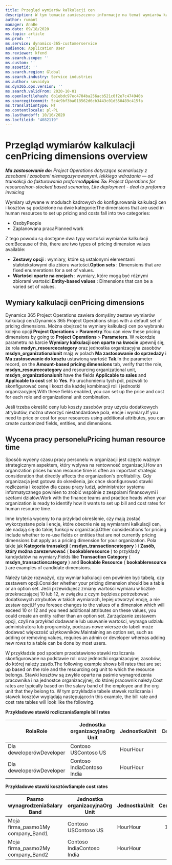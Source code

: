 ```yaml
---
title: Przegląd wymiarów kalkulacji cen
description: W tym temacie zamieszczono informacje na temat wymiarów kalkulacji cen w Dynamics 365 Project Operations.
author: rumant
manager: AnnBe
ms.date: 09/18/2020
ms.topic: article
ms.prod: ''
ms.service: dynamics-365-customerservice
audience: Application User
ms.reviewer: kfend
ms.search.scope: ''
ms.custom: ''
ms.assetid: ''
ms.search.region: Global
ms.search.industry: Service industries
ms.author: suvaidya
ms.dyn365.ops.version: ''
ms.search.validFrom: 2020-10-01
ms.openlocfilehash: 6b1ebdc97ec4704ba256acb521c0f2e7c474940b
ms.sourcegitcommit: 5c4c9bf3ba018562d6cb3443c01d550489c415fa
ms.translationtype: HT
ms.contentlocale: pl-PL
ms.lasthandoff: 10/16/2020
ms.locfileid: "4082119"
---
```

# <a name="pricing-dimensions-overview"></a><span data-ttu-id="06cff-103">Przegląd wymiarów kalkulacji cen</span><span class="sxs-lookup"><span data-stu-id="06cff-103">Pricing dimensions overview</span></span>

<span data-ttu-id="06cff-104">_**Ma zastosowanie do:** Project Operations dotyczące scenariuszy z zasobami i zasobami niemagazynowanymi, lekkiego wdrażania — od transakcji do fakturowania proforma_</span><span class="sxs-lookup"><span data-stu-id="06cff-104">_**Applies To:** Project Operations for resource/non-stocked based scenarios, Lite deployment - deal to proforma invoicing_</span></span>

<span data-ttu-id="06cff-105">Wymiary używane w modułach kadrowych do konfigurowania kalkulacji cen i kosztów są podzielone na dwie kategorie:</span><span class="sxs-lookup"><span data-stu-id="06cff-105">The dimensions that are used in human resources to set up pricing and costs fall into two categories:</span></span>

- <span data-ttu-id="06cff-106">Osoby</span><span class="sxs-lookup"><span data-stu-id="06cff-106">People</span></span>
- <span data-ttu-id="06cff-107">Zaplanowana praca</span><span class="sxs-lookup"><span data-stu-id="06cff-107">Planned work</span></span>

<span data-ttu-id="06cff-108">Z tego powodu są dostępne dwa typy wartości wymiarów kalkulacji cen:</span><span class="sxs-lookup"><span data-stu-id="06cff-108">Because of this, there are two types of pricing dimension values available:</span></span>

- <span data-ttu-id="06cff-109">**Zestawy opcji** : wymiary, które są ustalonymi elementami stałotekstowymi dla zbioru wartości.</span><span class="sxs-lookup"><span data-stu-id="06cff-109">**Option sets** : Dimensions that are fixed enumerations for a set of values.</span></span>
- <span data-ttu-id="06cff-110">**Wartości oparte na encjach** : wymiary, które mogą być różnymi zbiorami wartości.</span><span class="sxs-lookup"><span data-stu-id="06cff-110">**Entity-based values** : Dimensions that can be a varied set of values.</span></span>

## <a name="pricing-dimensions"></a><span data-ttu-id="06cff-111">Wymiary kalkulacji cen</span><span class="sxs-lookup"><span data-stu-id="06cff-111">Pricing dimensions</span></span>

<span data-ttu-id="06cff-112">Dynamics 365 Project Operations zawiera domyślny zestaw wymiarów kalkulacji cen.</span><span class="sxs-lookup"><span data-stu-id="06cff-112">Dynamics 365 Project Operations ships with a default set of pricing dimensions.</span></span> <span data-ttu-id="06cff-113">Można obejrzeć te wymiary kalkulacji cen po wybraniu kolejno opcji **Project Operations** > **Parametry**.</span><span class="sxs-lookup"><span data-stu-id="06cff-113">You can view these pricing dimensions by going to **Project Operations** > **Parameters**.</span></span> <span data-ttu-id="06cff-114">W rekordzie parametru na karcie **Wymiary kalkulacji cen oparte na kwocie** upewnij się, że rola **msdyn_resourcecategory** oraz jednostka organizacyjna zasobów **msdyn_organizationalunit** mają w polach **Ma zastosowanie do sprzedaży** i **Ma zastosowanie do kosztu** ustawioną wartość **Tak**.</span><span class="sxs-lookup"><span data-stu-id="06cff-114">In the parameter record, on the **Amount-based pricing dimensions** tab, verify that the role, **msdyn_resourcecategory** and resourcing organizational unit, **msdyn_organizationalunit** have the fields **Applicable to sales** and **Applicable to cost** set to **Yes**.</span></span> <span data-ttu-id="06cff-115">Po uruchomieniu tych pól, pozwoli to skonfigurować cenę i koszt dla każdej kombinacji roli i jednostki organizacyjnej.</span><span class="sxs-lookup"><span data-stu-id="06cff-115">With these fields enabled, you can set up the price and cost for each role and organizational unit combination.</span></span>

<span data-ttu-id="06cff-116">Jeśli trzeba określić ceny lub koszty zasobów przy użyciu dodatkowych atrybutów, można utworzyć niestandardowe pola, encje i wymiary.</span><span class="sxs-lookup"><span data-stu-id="06cff-116">If you need to price or cost for your resources using additional attributes, you can create customized fields, entities, and dimensions.</span></span>

## <a name="pricing-human-resource-time"></a><span data-ttu-id="06cff-117">Wycena pracy personelu</span><span class="sxs-lookup"><span data-stu-id="06cff-117">Pricing human resource time</span></span>
<span data-ttu-id="06cff-118">Sposób wyceny czasu pracy personelu w organizacji jest często ważnym strategicznym aspektem, który wpływa na rentowność organizacji.</span><span class="sxs-lookup"><span data-stu-id="06cff-118">How an organization prices human resource time is often an important strategic consideration that directly affects the organization's profitability.</span></span> <span data-ttu-id="06cff-119">Gdy organizacja jest gotowa do określenia, jak chce skonfigurować stawki rozliczania i kosztów dla czasu pracy ludzi, administrator systemu informatycznego powinien to zrobić wspólnie z zespołami finansowymi i szefami działów.</span><span class="sxs-lookup"><span data-stu-id="06cff-119">Work with the finance teams and practice heads when your organization is ready to identify how it wants to set up bill and cost rates for human resource time.</span></span>

<span data-ttu-id="06cff-120">Inne kryteria wyceny to na przykład określenie, czy mają zostać wykorzystane pola i encje, które obecnie nie są wymiarami kalkulacji cen, ale nadają się do takiej funkcji w organizacji.</span><span class="sxs-lookup"><span data-stu-id="06cff-120">Other considerations for pricing include whether to re-use fields or entities that are not currently pricing dimensions but apply as a pricing dimension for your organization.</span></span> <span data-ttu-id="06cff-121">Pola takie jak **Kategoria transakcji** ( **msdyn_transactioncategory** ) i **Zasób, który można zarezerwować** ( **bookableresource** ) to przykłady kandydatów na wymiary.</span><span class="sxs-lookup"><span data-stu-id="06cff-121">Fields like **Transaction Category** ( **msdyn_transactioncategory** ) and **Bookable Resource** ( **bookableresource** ) are examples of candidate dimensions.</span></span> 

<span data-ttu-id="06cff-122">Należy także rozważyć, czy wymiar kalkulacji cen powinien być tabelą, czy zestawem opcji.</span><span class="sxs-lookup"><span data-stu-id="06cff-122">Consider whether your pricing dimension should be a table or an option set.</span></span> <span data-ttu-id="06cff-123">Jeśli przewidujesz zmiany wartości wymiaru w liczbie przekraczającej 10 lub 12, w związku z czym będziesz potrzebować dodatkowych atrybutów w takich wymiarach, lepiej utworzyć encję, a nie zestaw opcji.</span><span class="sxs-lookup"><span data-stu-id="06cff-123">If you foresee changes to the values of a dimension which will exceed 10 or 12 and you need additional attributes on these values, you could create an entity rather than an option set.</span></span> <span data-ttu-id="06cff-124">Zarządzanie zestawem opcji, czyli na przykład dodawanie lub usuwanie wartości, wymaga udziału administratora lub programisty, podczas nowe wiersze do tabeli może dodawać większość użytkowników.</span><span class="sxs-lookup"><span data-stu-id="06cff-124">Maintaining an option set, such as adding or removing values, requires an admin or developer whereas adding new rows to a table can be done by most users.</span></span>

<span data-ttu-id="06cff-125">W przykładzie pod spodem przedstawiono stawki rozliczania skonfigurowane na podstawie roli oraz jednostki organizacyjnej zasobów, do której należy zasób.</span><span class="sxs-lookup"><span data-stu-id="06cff-125">The following example shows bill rates that are set up based on the role and the resourcing org unit to which the resource belongs.</span></span> <span data-ttu-id="06cff-126">Stawki kosztów są zwykle oparte na paśmie wynagrodzenia pracownika i na jednostce organizacyjnej, do której pracownik należy.</span><span class="sxs-lookup"><span data-stu-id="06cff-126">Cost rates are typically based on the salary band of the employee and the org unit that they belong to.</span></span> <span data-ttu-id="06cff-127">W tym przykładzie tabele stawek rozliczania i stawek kosztów wyglądają następująco:</span><span class="sxs-lookup"><span data-stu-id="06cff-127">In this example, the bill rate and cost rate tables will look like the following.</span></span>

<span data-ttu-id="06cff-128">**Przykładowe stawki rozliczania**</span><span class="sxs-lookup"><span data-stu-id="06cff-128">**Sample bill rates**</span></span>

| <span data-ttu-id="06cff-129">Rola</span><span class="sxs-lookup"><span data-stu-id="06cff-129">Role</span></span>        | <span data-ttu-id="06cff-130">Jednostka organizacyjna</span><span class="sxs-lookup"><span data-stu-id="06cff-130">Org Unit</span></span>    |<span data-ttu-id="06cff-131">Jednostka</span><span class="sxs-lookup"><span data-stu-id="06cff-131">Unit</span></span>      |<span data-ttu-id="06cff-132">Cena</span><span class="sxs-lookup"><span data-stu-id="06cff-132">Price</span></span>      |<span data-ttu-id="06cff-133">Waluta</span><span class="sxs-lookup"><span data-stu-id="06cff-133">Currency</span></span>  |
| ------------|-------------|----------|----------:|----------|
| <span data-ttu-id="06cff-134">Dla deweloperów</span><span class="sxs-lookup"><span data-stu-id="06cff-134">Developer</span></span>   | <span data-ttu-id="06cff-135">Contoso US</span><span class="sxs-lookup"><span data-stu-id="06cff-135">Contoso US</span></span>  |<span data-ttu-id="06cff-136">Hour</span><span class="sxs-lookup"><span data-stu-id="06cff-136">Hour</span></span> | <span data-ttu-id="06cff-137">200</span><span class="sxs-lookup"><span data-stu-id="06cff-137">200</span></span>|<span data-ttu-id="06cff-138">USD</span><span class="sxs-lookup"><span data-stu-id="06cff-138">USD</span></span>     |
| <span data-ttu-id="06cff-139">Dla deweloperów</span><span class="sxs-lookup"><span data-stu-id="06cff-139">Developer</span></span>   | <span data-ttu-id="06cff-140">Contoso India</span><span class="sxs-lookup"><span data-stu-id="06cff-140">Contoso India</span></span> |<span data-ttu-id="06cff-141">Hour</span><span class="sxs-lookup"><span data-stu-id="06cff-141">Hour</span></span>|   <span data-ttu-id="06cff-142">112</span><span class="sxs-lookup"><span data-stu-id="06cff-142">112</span></span>|<span data-ttu-id="06cff-143">USD</span><span class="sxs-lookup"><span data-stu-id="06cff-143">USD</span></span>     |


<span data-ttu-id="06cff-144">**Przykładowe stawki kosztów**</span><span class="sxs-lookup"><span data-stu-id="06cff-144">**Sample cost rates**</span></span>

| <span data-ttu-id="06cff-145">Pasmo wynagrodzenia</span><span class="sxs-lookup"><span data-stu-id="06cff-145">Salary Band</span></span>     | <span data-ttu-id="06cff-146">Jednostka organizacyjna</span><span class="sxs-lookup"><span data-stu-id="06cff-146">Org Unit</span></span>    |<span data-ttu-id="06cff-147">Jednostka</span><span class="sxs-lookup"><span data-stu-id="06cff-147">Unit</span></span>      |<span data-ttu-id="06cff-148">Cena</span><span class="sxs-lookup"><span data-stu-id="06cff-148">Price</span></span>      |<span data-ttu-id="06cff-149">Waluta</span><span class="sxs-lookup"><span data-stu-id="06cff-149">Currency</span></span>  |
| ----------------|-------------|----------|----------:|----------|
| <span data-ttu-id="06cff-150">Moja firma_pasmo1</span><span class="sxs-lookup"><span data-stu-id="06cff-150">My company_Band1</span></span> | <span data-ttu-id="06cff-151">Contoso US</span><span class="sxs-lookup"><span data-stu-id="06cff-151">Contoso US</span></span>  |<span data-ttu-id="06cff-152">Hour</span><span class="sxs-lookup"><span data-stu-id="06cff-152">Hour</span></span> | <span data-ttu-id="06cff-153">145</span><span class="sxs-lookup"><span data-stu-id="06cff-153">145</span></span>|<span data-ttu-id="06cff-154">USD</span><span class="sxs-lookup"><span data-stu-id="06cff-154">USD</span></span>     |
| <span data-ttu-id="06cff-155">Moja firma_pasmo2</span><span class="sxs-lookup"><span data-stu-id="06cff-155">My company_Band2</span></span> | <span data-ttu-id="06cff-156">Contoso India</span><span class="sxs-lookup"><span data-stu-id="06cff-156">Contoso India</span></span> |<span data-ttu-id="06cff-157">Hour</span><span class="sxs-lookup"><span data-stu-id="06cff-157">Hour</span></span>|   <span data-ttu-id="06cff-158">67</span><span class="sxs-lookup"><span data-stu-id="06cff-158">67</span></span>|<span data-ttu-id="06cff-159">USD</span><span class="sxs-lookup"><span data-stu-id="06cff-159">USD</span></span>     |
